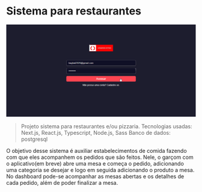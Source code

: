 <h1>Sistema para restaurantes</h1>

<img src="./src/assets/sistemas-pizzaria.gif" alt="gif-sistemas" />

>Projeto sistema para restaurantes e/ou pizzaria.
>Tecnologias usadas: Next.js, React.js, Typescript, Node.js, Sass
>Banco de dados: postgresql

O objetivo desse sistema é auxiliar estabelecimentos de comida fazendo com que eles acompanhem os pedidos que são feitos. Nele, o garçom com o aplicativo(em breve) abre uma mesa e começa o pedido, adicionando uma categoria se desejar e logo em seguida adicionando o produto a mesa. 
No dashboard pode-se acompanhar as mesas abertas e os detalhes de cada pedido, além de poder finalizar a mesa.
